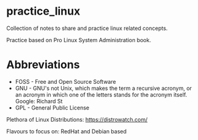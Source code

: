 # practice_linux

Collection of notes to share and practice linux related concepts.

Practice based on Pro Linux System Administration book.

# Abbreviations

- FOSS - Free and Open Source Software
- GNU - GNU's not Unix, which makes the term a recursive acronym, or an acronym in which one of the letters stands for the acronym itself. Google: Richard St
- GPL - General Public License

Plethora of Linux Distributions: https://distrowatch.com/

Flavours to focus on: RedHat and Debian based
